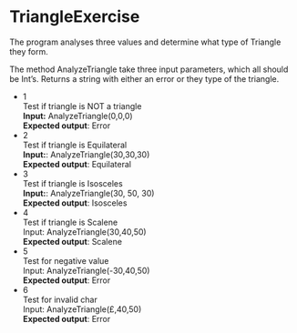 # TriangleExercise

The program analyses three values and determine what type of Triangle they form.

The method AnalyzeTriangle take three input parameters, which all should be Int’s.
Returns a string with either an error or they type of the triangle.

* 1  
Test if triangle is NOT a triangle  
**Input:** AnalyzeTriangle(0,0,0)  
**Expected output**: Error  
* 2  
Test if triangle is Equilateral  
**Input:**: AnalyzeTriangle(30,30,30)  
**Expected output**: Equilateral  
* 3  
Test if triangle is Isosceles  
**Input:**: AnalyzeTriangle(30, 50, 30)  
**Expected output**: Isosceles  
* 4  
 Test if triangle is Scalene  
 Input: AnalyzeTriangle(30,40,50)  
**Expected output**: Scalene  
* 5  
 Test for negative value  
 Input: AnalyzeTriangle(-30,40,50)  
**Expected output**: Error
* 6  
 Test for invalid char  
 Input: AnalyzeTriangle(£,40,50)  
**Expected output**: Error

